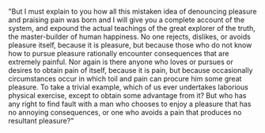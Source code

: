 "But I must explain to you how all this mistaken idea of denouncing pleasure and praising pain was born and
 I will give you a complete account of the system, and expound the actual teachings of the great explorer of the truth, the master-builder of human happiness. No one rejects, dislikes, or avoids pleasure itself, 
 because it is pleasure, but because those who do not know how to pursue pleasure rationally encounter consequences that are extremely painful. Nor again is there anyone who loves or pursues or desires to 
 obtain pain of itself, because it is pain, but because occasionally circumstances occur in which toil and 
 pain can procure him some great pleasure. To take a trivial example, which of us ever undertakes laborious physical exercise, except to obtain some advantage from it? But who has any right to find fault with a 
 man who chooses to enjoy a pleasure that has no annoying consequences, or one who avoids a pain that
  produces no resultant pleasure?"

